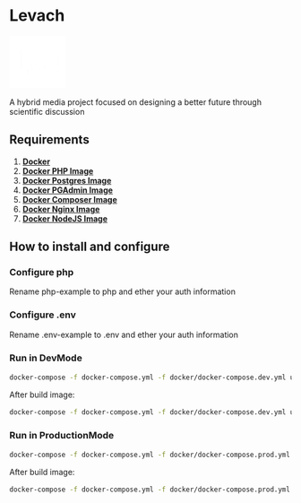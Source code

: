 # Levach

![](https://github.com/marxunion/levach/blob/main/frontend/src/assets/img/logo/logo.png?raw=true)

A hybrid media project focused on designing a better future through scientific discussion 

## Requirements

1. [**Docker**](https://www.docker.com/)
2. [**Docker PHP Image**](https://hub.docker.com/_/php)
3. [**Docker Postgres Image**](https://hub.docker.com/_/postgres)
4. [**Docker PGAdmin Image**](https://hub.docker.com/r/elestio/pgadmin)
5. [**Docker Composer Image**](https://hub.docker.com/_/composer)
6. [**Docker Nginx Image**](https://hub.docker.com/_/nginx)
7. [**Docker NodeJS Image**](https://hub.docker.com/_/node)

## How to install and configure

### Configure php
Rename php-example to php and ether your auth information

### Configure .env
Rename .env-example to .env and ether your auth information

### Run in DevMode
```bash
docker-compose -f docker-compose.yml -f docker/docker-compose.dev.yml up --build -d
```
After build image:
```bash
docker-compose -f docker-compose.yml -f docker/docker-compose.dev.yml up -d
```

### Run in ProductionMode
```bash
docker-compose -f docker-compose.yml -f docker/docker-compose.prod.yml up --build -d
```
After build image:
```bash
docker-compose -f docker-compose.yml -f docker/docker-compose.prod.yml up -d
```
